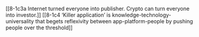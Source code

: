 [[8-1c3a Internet turned everyone into publisher. Crypto can turn everyone into investor.]]
[[8-1c4 ‘Killer application’ is knowledge-technology-universality that begets reflexivity between app-platform-people by pushing people over the threshold]]